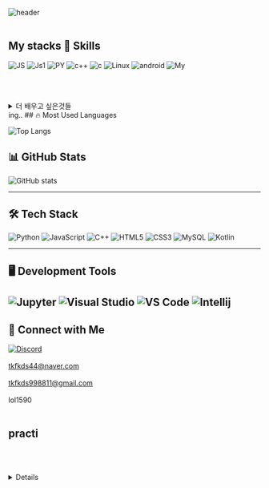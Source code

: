 ![header](https://capsule-render.vercel.app/api?type=rect&color=auto&height=300&section=header&text=👋Welcome👋&fontSize=90&fontColor=white)
<br/><br/>
## My stacks 🚀 Skills
![JS](https://img.shields.io/badge/Java-ED8B00?style=for-the-badge&logo=openjdk&logoColor=white)
![Js1](https://img.shields.io/badge/JavaScript-F7DF1E?style=for-the-badge&logo=JavaScript&logoColor=white)
![PY](https://img.shields.io/badge/Python-CC342D?style=for-the-badge&logo=python&logoColor=white)
![c++](https://img.shields.io/badge/C%2B%2B-00599C?style=for-the-badge&logo=c%2B%2B&logoColor=white)
![c](https://img.shields.io/badge/C-00599C?style=for-the-badge&logo=c&logoColor=white)
![Linux](https://img.shields.io/badge/Linux-FCC624?style=for-the-badge&logo=linux&logoColor=black)
![android](https://img.shields.io/badge/Android-3DDC84?style=for-the-badge&logo=android&logoColor=white)
![My](https://img.shields.io/badge/MySQL-005C84?style=for-the-badge&logo=mysql&logoColor=white)



<br/><br/>
<details>
<summary>
  더 배우고 싶은것들
</summary>
java
  <br/><br/>
AI
  <br/><br/>
react
  <br/><br/>
프로그래밍 실력
  <br/><br/>
업무
  <br/><br/>
비지니스
  <br/><br/>
APP
</details>
ing..
## 🔥 Most Used Languages

![Top Langs](https://github-readme-stats.vercel.app/api/top-langs/?username=seonghoonL&layout=compact&theme=buefy)

## 📊 GitHub Stats

![GitHub stats](https://github-readme-stats.vercel.app/api?usernameseonghoonL&show_icons=true&theme=tokyonight)

---

## 🛠️ Tech Stack

![Python](https://img.shields.io/badge/-Python-306998?style=flat-square&logo=Python&logoColor=white)
![JavaScript](https://img.shields.io/badge/-JavaScript-F7DF1E?style=flat-square&logo=javascript&logoColor=black)
![C++](https://img.shields.io/badge/-C++-00599C?style=flat-square&logo=c%2B%2B&logoColor=white)
![HTML5](https://img.shields.io/badge/-HTML5-E34F26?style=flat-square&logo=html5&logoColor=white)
![CSS3](https://img.shields.io/badge/-CSS3-1572B6?style=flat-square&logo=css3&logoColor=white)
![MySQL](https://img.shields.io/badge/-MySQL-4479A1?style=flat-square&logo=mysql&logoColor=white)
![Kotlin](https://img.shields.io/badge/-Kotlin-0095D5?style=flat-square&logo=kotlin&logoColor=white)

---

## 🖥 Development Tools

![Jupyter](https://img.shields.io/badge/Jupyter-F37626?style=flat-square&logo=jupyter&logoColor=white)
![Visual Studio](https://img.shields.io/badge/Visual%20Studio-5C2D91?style=flat-square&logo=visual-studio&logoColor=white)
![VS Code](https://img.shields.io/badge/VS%20Code-007ACC?style=flat-square&logo=visual-studio-code&logoColor=white)
![Intellij](https://img.shields.io/badge/VS%20Code-007ACC?style=flat-square&logo=itellij&logoColor=white)
---

## 📢 Connect with Me

[![Discord](https://img.shields.io/badge/Discord-5865F2?style=flat-square&logo=discord&logoColor=white)](https://discord.com/users/tkfkds99)
<br/><br/>
tkfkds44@naver.com
<br/><br/>
tkfkds998811@gmail.com
<br/><br/>
lol1590
<br/><br/>
## practi
<br/><br/>
<details>
